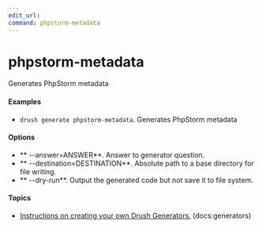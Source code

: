 ```yaml
---
edit_url: 
command: phpstorm-metadata
---
```

# phpstorm-metadata

Generates PhpStorm metadata

#### Examples

- <code>drush generate phpstorm-metadata</code>. Generates PhpStorm metadata

#### Options

- ** --answer=ANSWER**. Answer to generator question.
- ** --destination=DESTINATION**. Absolute path to a base directory for file writing.
- ** --dry-run**. Output the generated code but not save it to file system.

#### Topics

- [Instructions on creating your own Drush Generators.](../../vendor/drush/drush/docs/generators.md) (docs:generators)

